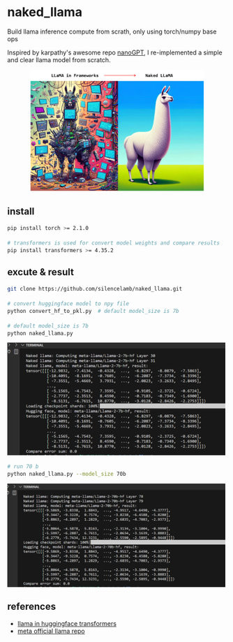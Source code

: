 # naked_llama

Build llama inference compute from scrath, only using torch/numpy base ops

Inspired by karpathy's awesome repo [nanoGPT](https://github.com/karpathy/nanoGPT), I re-implemented  a simple and clear llama model from scratch.

<div style="text-align: center;">
    <img src="llama-in-framwork_vs_naked-llama.png" width="400">
</div>

## install

```bash
pip install torch >= 2.1.0

# transformers is used for convert model weights and compare results
pip install transformers >= 4.35.2

```

## excute & result

```bash
git clone https://github.com/silencelamb/naked_llama.git

# convert huggingface model to npy file
python convert_hf_to_pkl.py  # default model_size is 7b

# default model_size is 7b
python naked_llama.py

```


<img src="llama2_7b_image.png" width="500">

```bash
# run 70 b
python naked_llama.py --model_size 70b

```

<img src="llama2_70b_image.png" width="500">

## references

- [llama in huggingface transformers](https://github.com/huggingface/transformers/blob/main/src/transformers/models/llama/modeling_llama.py)
- [meta official llama repo](https://github.com/meta-llama/llama/blob/main/llama/model.py)

